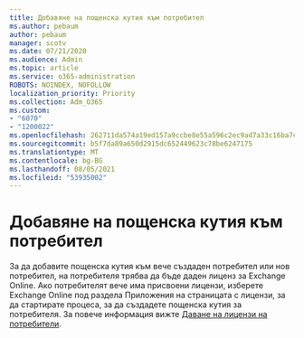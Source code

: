 ```yaml
---
title: Добавяне на пощенска кутия към потребител
ms.author: pebaum
author: pebaum
manager: scotv
ms.date: 07/21/2020
ms.audience: Admin
ms.topic: article
ms.service: o365-administration
ROBOTS: NOINDEX, NOFOLLOW
localization_priority: Priority
ms.collection: Adm_O365
ms.custom:
- "6070"
- "1200022"
ms.openlocfilehash: 262711da574a19ed157a9ccbe8e55a596c2ec9ad7a33c16ba7ca9999c7716a6e
ms.sourcegitcommit: b5f7da89a650d2915dc652449623c78be6247175
ms.translationtype: MT
ms.contentlocale: bg-BG
ms.lasthandoff: 08/05/2021
ms.locfileid: "53935002"
---
```

# <a name="adding-a-mailbox-to-a-user"></a>Добавяне на пощенска кутия към потребител

За да добавите пощенска кутия към вече създаден потребител или нов потребител, на потребителя трябва да бъде даден лиценз за Exchange Online. Ако потребителят вече има присвоени лицензи, изберете Exchange Online под раздела Приложения на страницата с лицензи, за да стартирате процеса, за да създадете пощенска кутия за потребителя. За повече информация вижте [Даване на лицензи на потребители](https://docs.microsoft.com/microsoft-365/admin/manage/assign-licenses-to-users).